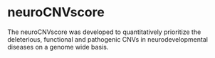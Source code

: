 # neuroCNVscore
The neuroCNVscore was developed to quantitatively prioritize the deleterious, functional and pathogenic CNVs in neurodevelopmental diseases on a genome wide basis.

